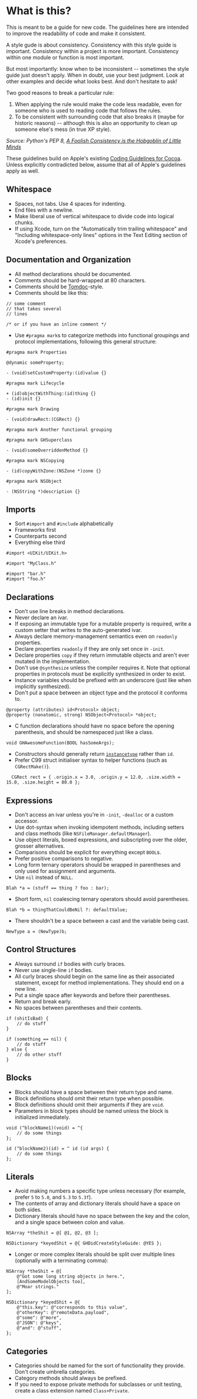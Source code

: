 # What is this?

This is meant to be a guide for new code. The guidelines here are intended
to improve the readability of code and make it consistent.

A style gude is about consistency. Consistency with this style guide is
important. Consistency within a project is more important. Consistency
within one module or function is most important.

But most importantly: know when to be inconsistent -- sometimes the
style guide just doesn't apply. When in doubt, use your best judgment.
Look at other examples and decide what looks best. And don't hesitate
to ask!

Two good reasons to break a particular rule:

1. When applying the rule would make the code less readable, even for
   someone who is used to reading code that follows the rules.
2. To be consistent with surrounding code that also breaks it (maybe for
   historic reasons) -- although this is also an opportunity to clean up
   someone else's mess (in true XP style).

_Source: Python's PEP 8, [A Foolish Consistency is the Hobgoblin of Little Minds][pep8]_


These guidelines build on Apple's existing [Coding Guidelines for Cocoa](https://developer.apple.com/library/mac/#documentation/Cocoa/Conceptual/CodingGuidelines/CodingGuidelines.html).
Unless explicitly contradicted below, assume that all of Apple's guidelines apply as well.

## Whitespace

 * Spaces, not tabs. Use 4 spaces for indenting.
 * End files with a newline.
 * Make liberal use of vertical whitespace to divide code into logical chunks.
 * If using Xcode, turn on the "Automatically trim trailing whitespace" and
   "Including whitespace-only lines" options in the Text Editing section of
   Xcode's preferences.

## Documentation and Organization

 * All method declarations should be documented.
 * Comments should be hard-wrapped at 80 characters.
 * Comments should be [Tomdoc](http://tomdoc.org/)-style.
 * Comments should be like this:

```objc
// some comment
// that takes several
// lines

/* or if you have an inline comment */
```

 * Use `#pragma mark`s to categorize methods into functional groupings and protocol implementations, following this general structure:

```objc
#pragma mark Properties

@dynamic someProperty;

- (void)setCustomProperty:(id)value {}

#pragma mark Lifecycle

+ (id)objectWithThing:(id)thing {}
- (id)init {}

#pragma mark Drawing

- (void)drawRect:(CGRect) {}

#pragma mark Another functional grouping

#pragma mark GHSuperclass

- (void)someOverriddenMethod {}

#pragma mark NSCopying

- (id)copyWithZone:(NSZone *)zone {}

#pragma mark NSObject

- (NSString *)description {}
```

## Imports

 * Sort `#import` and `#include` alphabetically
 * Frameworks first
 * Counterparts second
 * Everything else third

```objc
#import <UIKit/UIKit.h>

#import "MyClass.h"

#import "bar.h"
#import "foo.h"
```

## Declarations

 * Don’t use line breaks in method declarations.
 * Never declare an ivar.
 * If exposing an immutable type for a mutable property is required, write a custom setter that writes to the auto-generated ivar.
 * Always declare memory-management semantics even on `readonly` properties.
 * Declare properties `readonly` if they are only set once in `-init`.
 * Declare properties `copy` if they return immutable objects and aren't ever mutated in the implementation.
 * Don't use `@synthesize` unless the compiler requires it. Note that optional properties in protocols must be explicitly synthesized in order to exist.
 * Instance variables should be prefixed with an underscore (just like when implicitly synthesized).
 * Don't put a space between an object type and the protocol it conforms to.

```objc
@property (attributes) id<Protocol> object;
@property (nonatomic, strong) NSObject<Protocol> *object;
```

 * C function declarations should have no space before the opening parenthesis, and should be namespaced just like a class.

```objc
void GHAwesomeFunction(BOOL hasSomeArgs);
```

 * Constructors should generally return [`instancetype`](http://clang.llvm.org/docs/LanguageExtensions.html#related-result-types) rather than `id`.
 * Prefer C99 struct initialiser syntax to helper functions (such as `CGRectMake()`).

```objc
  CGRect rect = { .origin.x = 3.0, .origin.y = 12.0, .size.width = 15.0, .size.height = 80.0 };
   ```

## Expressions

 * Don't access an ivar unless you're in `-init`, `-dealloc` or a custom accessor.
 * Use dot-syntax when invoking idempotent methods, including setters and class methods (like `NSFileManager.defaultManager`).
 * Use object literals, boxed expressions, and subscripting over the older, grosser alternatives.
 * Comparisons should be explicit for everything except `BOOL`s.
 * Prefer positive comparisons to negative.
 * Long form ternary operators should be wrapped in parentheses and only used for assignment and arguments.
 * Use `nil` instead of `NULL`.

```objc
Blah *a = (stuff == thing ? foo : bar);
```

* Short form, `nil` coalescing ternary operators should avoid parentheses.

```objc
Blah *b = thingThatCouldBeNil ?: defaultValue;
```

 * There shouldn't be a space between a cast and the variable being cast.

``` objc
NewType a = (NewType)b;
```

## Control Structures

 * Always surround `if` bodies with curly braces.
 * Never use single-line `if` bodies.
 * All curly braces should begin on the same line as their associated statement, except for method implementations. They should end on a new line.
 * Put a single space after keywords and before their parentheses.
 * Return and break early.
 * No spaces between parentheses and their contents.

```objc
if (shitIsBad) {
	// do stuff
}

if (something == nil) {
	// do stuff
} else {
	// do other stuff
}
```

## Blocks

 * Blocks should have a space between their return type and name.
 * Block definitions should omit their return type when possible.
 * Block definitions should omit their arguments if they are `void`.
 * Parameters in block types should be named unless the block is initialized immediately.

```objc
void (^blockName1)(void) = ^{
    // do some things
};

id (^blockName2)(id) = ^ id (id args) {
    // do some things
};
```

## Literals

 * Avoid making numbers a specific type unless necessary (for example, prefer `5` to `5.0`, and `5.3` to `5.3f`).
 * The contents of array and dictionary literals should have a space on both sides.
 * Dictionary literals should have no space between the key and the colon, and a single space between colon and value.

``` objc
NSArray *theShit = @[ @1, @2, @3 ];

NSDictionary *keyedShit = @{ GHDidCreateStyleGuide: @YES };
```

 * Longer or more complex literals should be split over multiple lines (optionally with a terminating comma):

``` objc
NSArray *theShit = @[
    @"Got some long string objects in here.",
    [AndSomeModelObjects too],
    @"Moar strings."
];

NSDictionary *keyedShit = @{
    @"this.key": @"corresponds to this value",
    @"otherKey": @"remoteData.payload",
    @"some": @"more",
    @"JSON": @"keys",
    @"and": @"stuff",
};
```

## Categories

 * Categories should be named for the sort of functionality they provide. Don't create umbrella categories.
 * Category methods should always be prefixed.
 * If you need to expose private methods for subclasses or unit testing, create a class extension named `Class+Private`.


[pep8]: http://www.python.org/dev/peps/pep-0008/#a-foolish-consistency-is-the-hobgoblin-of-little-minds
